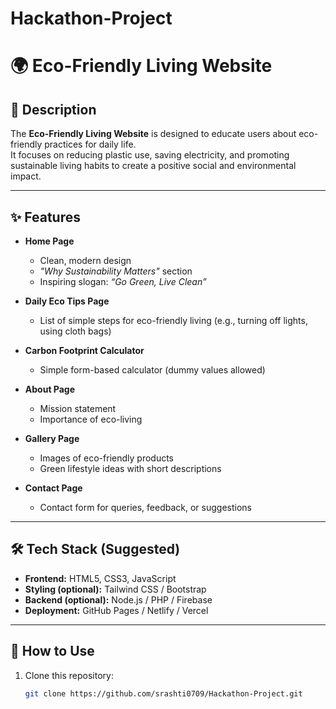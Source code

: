 # Hackathon-Project
# 🌍 Eco-Friendly Living Website

## 📖 Description
The **Eco-Friendly Living Website** is designed to educate users about eco-friendly practices for daily life.  
It focuses on reducing plastic use, saving electricity, and promoting sustainable living habits to create a positive social and environmental impact.

---

## ✨ Features
- **Home Page**
  - Clean, modern design
  - *"Why Sustainability Matters"* section
  - Inspiring slogan: *“Go Green, Live Clean”*

- **Daily Eco Tips Page**
  - List of simple steps for eco-friendly living (e.g., turning off lights, using cloth bags)

- **Carbon Footprint Calculator**
  - Simple form-based calculator (dummy values allowed)

- **About Page**
  - Mission statement
  - Importance of eco-living

- **Gallery Page**
  - Images of eco-friendly products
  - Green lifestyle ideas with short descriptions

- **Contact Page**
  - Contact form for queries, feedback, or suggestions

---

## 🛠️ Tech Stack (Suggested)
- **Frontend:** HTML5, CSS3, JavaScript  
- **Styling (optional):** Tailwind CSS / Bootstrap  
- **Backend (optional):** Node.js / PHP / Firebase  
- **Deployment:** GitHub Pages / Netlify / Vercel  

---

## 🚀 How to Use
1. Clone this repository:
   ```bash
   git clone https://github.com/srashti0709/Hackathon-Project.git
